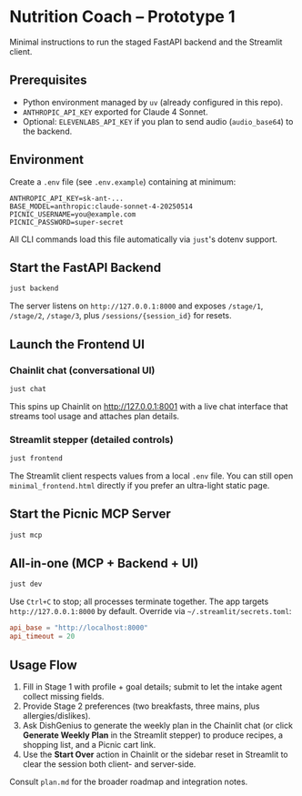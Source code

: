# Nutrition Coach – Prototype 1

Minimal instructions to run the staged FastAPI backend and the Streamlit client.

## Prerequisites
- Python environment managed by `uv` (already configured in this repo).
- `ANTHROPIC_API_KEY` exported for Claude 4 Sonnet.
- Optional: `ELEVENLABS_API_KEY` if you plan to send audio (`audio_base64`) to the backend.

## Environment
Create a `.env` file (see `.env.example`) containing at minimum:

```
ANTHROPIC_API_KEY=sk-ant-...
BASE_MODEL=anthropic:claude-sonnet-4-20250514
PICNIC_USERNAME=you@example.com
PICNIC_PASSWORD=super-secret
```

All CLI commands load this file automatically via `just`'s dotenv support.

## Start the FastAPI Backend
```bash
just backend
```
The server listens on `http://127.0.0.1:8000` and exposes `/stage/1`, `/stage/2`, `/stage/3`, plus `/sessions/{session_id}` for resets.

## Launch the Frontend UI
### Chainlit chat (conversational UI)
```bash
just chat
```
This spins up Chainlit on <http://127.0.0.1:8001> with a live chat interface that streams tool usage and attaches plan details.

### Streamlit stepper (detailed controls)
```bash
just frontend
```
The Streamlit client respects values from a local `.env` file.
You can still open `minimal_frontend.html` directly if you prefer an ultra-light static page.

## Start the Picnic MCP Server
```bash
just mcp
```

## All-in-one (MCP + Backend + UI)
```bash
just dev
```
Use `Ctrl+C` to stop; all processes terminate together.
The app targets `http://127.0.0.1:8000` by default. Override via `~/.streamlit/secrets.toml`:
```toml
api_base = "http://localhost:8000"
api_timeout = 20
```

## Usage Flow
1. Fill in Stage 1 with profile + goal details; submit to let the intake agent collect missing fields.
2. Provide Stage 2 preferences (two breakfasts, three mains, plus allergies/dislikes).
3. Ask DishGenius to generate the weekly plan in the Chainlit chat (or click **Generate Weekly Plan** in the Streamlit stepper) to produce recipes, a shopping list, and a Picnic cart link.
4. Use the **Start Over** action in Chainlit or the sidebar reset in Streamlit to clear the session both client- and server-side.

Consult `plan.md` for the broader roadmap and integration notes.
